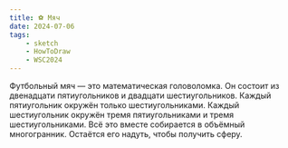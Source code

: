 ```yaml
---
title: ⚽️ Мяч
date: 2024-07-06
tags:
    - sketch
    - HowToDraw
    - WSC2024
---
```


Футбольный мяч — это математическая головоломка. Он состоит из двенадцати пятиугольников и двадцати шестиугольников. Каждый пятиугольник окружён только шестиугольниками. Каждый шестиугольник окружён тремя пятиугольниками и тремя шестиугольниками. Всё это вместе собирается в объёмный многогранник. Остаётся его надуть, чтобы получить сферу.
